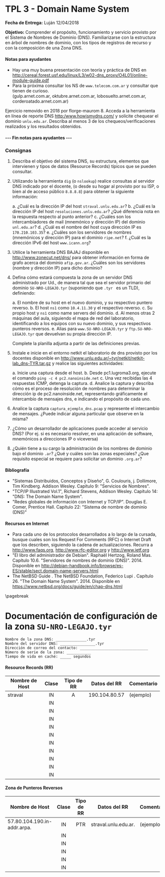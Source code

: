 TPL 3 - Domain Name System
==========================

**Fecha de Entrega:** Luján 12/04/2018

**Objetivo:** Comprender el propósito, funcionamiento y servicio provisto por el Sistema de Nombres de Dominio (DNS). Familiarizarse con la estructura en árbol de nombres de dominio, con los tipos de registros de recurso y con la composición de una Zona DNS.

#### Notas para ayudantes

* Hay una muy buena presentación con teoría y práctica de DNS en
  <http://cereal.forest.usf.edu/linux/L3/w02-dns_proxy/O4L01/online-module-guide.pdf>
* Para la próxima consultar los NS de `www.telecom.com.ar` y consultar que tienen de curioso.  
  (gulp.arnet.com.ar, oktubre.arnet.com.ar, lobosuelto.arnet.com.ar, corderoatado.arnet.com.ar)

Ejercicio removido en 2018 por florge-maurom
8. Acceda a la herramienta en línea de reporte DNS <http:/www.howismydns.com/> y solicite chequear el dominio 
`unlu.edu.ar`. Describa al menos 3 de los chequeos/verificaciones realizados y los resultados obtenidos.

#### --- Fin notas para ayudantes ---

### Consignas

1. Describa el objetivo del sistema DNS, su estructura, elementos que intervienen y 
tipos de datos (Resource Records) típicos que se pueden consultar.

2. Utilizando la herramienta `dig` (o `nslookup`) realice consultas al servidor DNS indicado por el docente, (o desde su hogar al provisto por su ISP, o bien al de acceso público `8.8.8.8`) para obtener la siguiente información: 

    a. ¿Cuál es la dirección IP del host `straval.unlu.edu.ar`?
    b. ¿Cuál es la dirección IP del host `resoluciones.unlu.edu.ar`? ¿Qué diferencia nota en la respuesta respecto al punto anterior?
    c. ¿Cuáles son los intercambiadores de mail (mnemónico y dirección IP) del dominio `unl.edu.ar`?
    d. ¿Cuál es el nombre del host cuya dirección IP es `170.210.103.35`?
    e. ¿Cuáles son los servidores de nombres (mnemónicos y dirección IP) para el dominio `ripe.net`?
    f. ¿Cuál es la dirección IPv6 del host `www.icann.org`?

3. Utilice la herramienta DNS BAJAJ disponible en <http://www.zonecut.net/dns/> para obtener información en forma de grafo acerca del dominio `afip.gov.ar`. ¿Cuáles son los servidores (nombre y dirección IP) para dicho dominio?

4. Defina cómo estará compuesta la zona de un servidor DNS administrado por Ud., de manera tal que sea el servidor primario del dominio `SU-NRO-LEGAJO.tyr` (suponiendo que `.tyr ` es un TLD), definiendo:

    a. El nombre de su host en el nuevo dominio, y su respectivo puntero reverso.
    b. El host `ns1` como `10.4.11.30` y el respectivo reverso.
    c. Su propio host y `ns1` como name servers del dominio.
    d. Al menos otras 2 máquinas del aula, siguiendo el mapa de red del laboratorio, identificando a los equipos con su nuevo dominio, y sus respectivos punteros reversos.
    e. Alias para `www.SU-NRO-LEGAJO.tyr` y `ftp.SU-NRO-LEGAJO.tyr` que devuelvan su propia dirección IP.

    Complete la planilla adjunta a partir de las definiciones previas.

5. Instale e inicie en el entorno netkit el laboratorio de dns provisto por los docentes disponible en  http://www.unlu.edu.ar/~tyr/netkit/netkit-lab_dns-TYR.tar.gz y realice las siguientes actividades:

    a. Inicie una captura desde el host.
    b. Desde pc1.lugroma3.org, ejecute el comando `ping -c 4 pc2.nanoinside.net`
    c. Una vez recibidas las 4 respuestas ICMP, detenga la captura.
    d. Analice la captura y describa cómo es el proceso de resolución de nombres para determinar la dirección ip de pc2.nanoinside.net, representando gráficamente el intercambio de mensajes dns, e indicando el propósito de cada uno.

6. Analice la captura `captura_ejemplo_dns.pcap` y represente el intercambio de mensajes. ¿Puede indicar alguna particular que observe en la misma?

7. ¿Cómo un desarrollador de aplicaciones puede acceder al servicio DNS? (Por ej. si es necesario resolver, en una aplicación de software, mnemónicos a direcciones IP o viceversa)

8. ¿Quién tiene a su cargo la administración de los nombres de dominio bajo el dominio `.ar`? ¿Qué y cuáles son las zonas especiales? ¿Que requisito especial se requiere para solicitar un dominio `.org.ar`?

#### Bibliografía

* "Sistemas Distribuidos, Conceptos y Diseño", G. Coulouris, j. Dollimore, Tim Kindberg. Addison Wesley. Capítulo 9: "Servicios de Nombres".
* "TCP/IP Illustrated Vol.1", Richard Stevens, Addison Wesley. Capítulo 14: "DNS: The Domain Name System".
* "Redes globales de información con Internet y TCP/IP". Douglas E. Comer, Prentice Hall. Capítulo 22: "Sistema de nombre de dominio (DNS)"

#### Recursos en Internet
* Para cada uno de los protocolos desarrollados a lo largo de la cursada, busque cuales son los Request For Comments (RFC) o Internet Draft que los describen, siguiendo la cadena de actualizaciones. Recurra a 
<http://www.faqs.org>, <http://www.rfc-editor.org> y <http://www.ietf.org>
* "El libro del administrador de Debian". Raphaël Hertzog, Roland Mas. Capítulo 10.6. "Servidores de nombres de dominio (DNS)". 2014. Disponible en <http://debian-handbook.info/browse/es-ES/stable/sect.domain-name-servers.html>
* The NetBSD Guide . The NetBSD Foundation, Federico Lupi . Capítulo 26. "The Domain Name System". 2014. Disponible en <https://www.netbsd.org/docs/guide/en/chap-dns.html>

\pagebreak

Documentación de configuración de la zona `SU-NRO-LEGAJO.tyr`
===============================================================

    Nombre de la zona DNS: ______________.tyr
    Nombre del servidor DNS: ________________.tyr
    Dirección de correo del contacto: _______________________________
    Número de serie de la zona: ___________
    Tiempo de vida en caché: _____ segundos


#### Resource Records (RR)

| Nombre de Host | Clase | Tipo de RR | Datos del RR     | Comentario |
| -------------- | :---: | :--------: | ---------------- | ---------- |
| straval        |  IN   | A          | 190.104.80.57    | (ejemplo)  |
|                |  IN   |            |                  |            |
|                |  IN   |            |                  |            |
|                |  IN   |            |                  |            |
|                |  IN   |            |                  |            |
|                |  IN   |            |                  |            |
|                |  IN   |            |                  |            |
|                |  IN   |            |                  |            |
|                |  IN   |            |                  |            |
|                |  IN   |            |                  |            |
|                |  IN   |            |                  |            |

#### Zona de Punteros Reversos

| Nombre de Host              | Clase | Tipo de RR | Datos del RR      | Comentario |
| --------------------------- | :---: | :--------: | ----------------- | ---------- |
| 57.80.104.190.in-addr.arpa. |  IN   |    PTR     | straval.unlu.edu.ar. | (ejemplo)  |
|                             |  IN   |            |                   |            |
|                             |  IN   |            |                   |            |
|                             |  IN   |            |                   |            |
|                             |  IN   |            |                   |            |
|                             |  IN   |            |                   |            |
